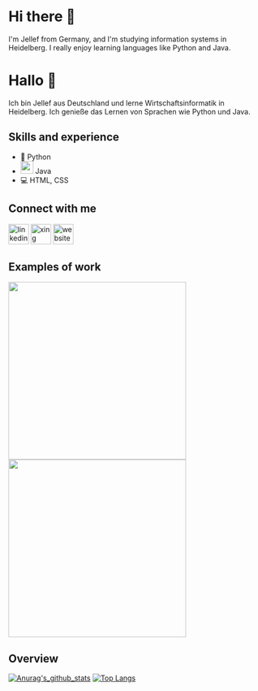 # Hi there 👋

I'm Jellef from Germany, and I'm studying information systems in Heidelberg. I really enjoy learning languages like Python and Java.



# Hallo 👋

Ich bin Jellef aus Deutschland und lerne Wirtschaftsinformatik in Heidelberg. Ich genieße das Lernen von Sprachen wie Python und Java.



## Skills and experience
* 🐍 Python
* <img src= "https://emoji.gg/assets/emoji/java.png" width = 25> Java
* 💻 HTML, CSS

## Connect with me
[<img src='https://cdn.jsdelivr.net/npm/simple-icons@3.0.1/icons/linkedin.svg' alt='linkedin' height='40'>](https://www.linkedin.com/in/jellef-abbenseth-7ab1a3216/)
[<img src='https://cdn.onlinewebfonts.com/svg/img_134022.png' alt='xing' height='40'>](https://www.xing.com/profile/Jellef_Abbenseth)
[<img src='https://cdn.jsdelivr.net/npm/simple-icons@3.0.1/icons/icloud.svg' alt='website' height='40'>](https://shad6owh4rd.github.io/Shad6owh4rd.html/) 

## Examples of work
[<img src="https://github.com/Shad6owh4rd/GrowthV2/blob/main/Dokumentation/Bilder/Startbildschirm_ohneSpielstand.jpg" height="350" />](https://github.com/Shad6owh4rd/GrowthV2)
[<img src="https://github.com/Shad6owh4rd/Growth/blob/main/Dokumentation/Bilder/PlayingGame.jpg" height="350" />](https://github.com/Shad6owh4rd/Growth)

## Overview
[![Anurag's_github_stats](https://github-readme-stats.vercel.app/api?username=Shad6owh4rd)](https://github.com/anuraghazra/github-readme-stats)
[![Top Langs](https://github-readme-stats.vercel.app/api/top-langs/?username=Shad6owh4rd&layout=compact)](https://github.com/anuraghazra/github-readme-stats)
